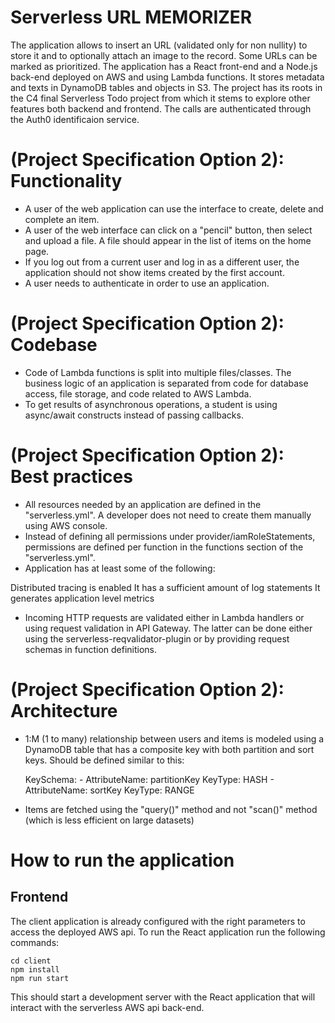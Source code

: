 # Serverless URL MEMORIZER
The application allows to insert an URL (validated only for non nullity) to store it and to optionally attach an image to the record. Some URLs can be marked as prioritized.
The application has a React front-end and a Node.js back-end deployed on AWS and using Lambda functions. It stores metadata and texts in DynamoDB tables and objects in S3.
The project has its roots in the C4 final Serverless Todo project from which it stems to explore other features both backend and frontend.
The calls are authenticated through the Auth0 identificaion service.



# (Project Specification Option 2): Functionality

* A user of the web application can use the interface to create, delete and complete an item.
* A user of the web interface can click on a "pencil" button, then select and upload a file. A file should appear in the list of items on the home page.
* If you log out from a current user and log in as a different user, the application should not show items created by the first account.
* A user needs to authenticate in order to use an application.

# (Project Specification Option 2): Codebase

* Code of Lambda functions is split into multiple files/classes. The business logic of an application is separated from code for database access, file storage, and code related to AWS Lambda.
* To get results of asynchronous operations, a student is using async/await constructs instead of passing callbacks.


# (Project Specification Option 2): Best practices

* All resources needed by an application are defined in the "serverless.yml". A developer does not need to create them manually using AWS console.
* Instead of defining all permissions under provider/iamRoleStatements, permissions are defined per function in the functions section of the "serverless.yml".
* Application has at least some of the following:

Distributed tracing is enabled
It has a sufficient amount of log statements
It generates application level metrics
* Incoming HTTP requests are validated either in Lambda handlers or using request validation in API Gateway. The latter can be done either using the serverless-reqvalidator-plugin or by providing request schemas in function definitions.

# (Project Specification Option 2): Architecture

* 1:M (1 to many) relationship between users and items is modeled using a DynamoDB table that has a composite key with both partition and sort keys. Should be defined similar to this:

   KeySchema:
      - AttributeName: partitionKey
        KeyType: HASH
      - AttributeName: sortKey
        KeyType: RANGE
		
* Items are fetched using the "query()" method and not "scan()" method (which is less efficient on large datasets)



# How to run the application


## Frontend

The client application is already configured with the right parameters to access the deployed AWS api. 
To run the React application run the following commands:

```
cd client
npm install
npm run start
```

This should start a development server with the React application that will interact with the serverless AWS api back-end.

